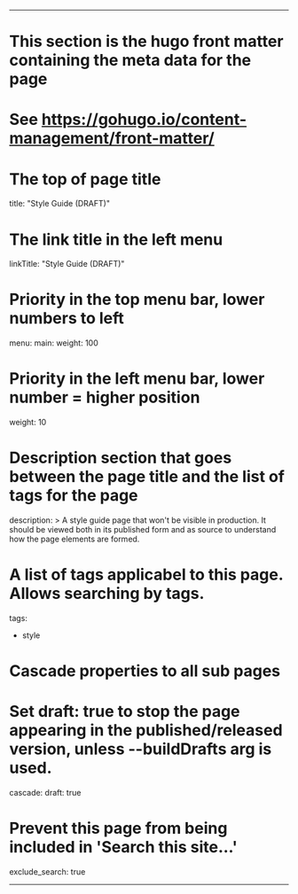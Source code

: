 
---
# This section is the hugo front matter containing the meta data for the page
# See https://gohugo.io/content-management/front-matter/

# The top of page title
title: "Style Guide (DRAFT)"

# The link title in the left menu
linkTitle: "Style Guide (DRAFT)"

# Priority in the top menu bar, lower numbers to left
menu:
  main:
    weight: 100

# Priority in the left menu bar, lower number = higher position
weight: 10

# Description section that goes between the page title and the list of tags for the page
description: >
  A style guide page that won't be visible in production.
  It should be viewed both in its published form and as source to understand how the page elements are formed.

# A list of tags applicabel to this page. Allows searching by tags.
tags:
  - style

# Cascade properties to all sub pages
# Set draft: true to stop the page appearing in the published/released version, unless --buildDrafts arg is used.
cascade:
  draft: true

# Prevent this page from being included in 'Search this site...'
exclude_search: true

---


